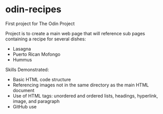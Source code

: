 # odin-recipes

First project for The Odin Project

Project is to create a main web page that will reference sub pages containing a recipe for several dishes:
- Lasagna
- Puerto Rican Mofongo
- Hummus

Skills Demonstrated:
- Basic HTML code structure
- Referencing images not in the same directory as the main HTML document
- Use of HTML tags: unordered and ordered lists, headings, hyperlink, image, and paragraph
- GitHub use
